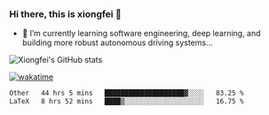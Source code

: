 ### Hi there, this is xiongfei 👋


- 🌱 I’m currently learning software engineering, deep learning, and building more robust autonomous driving systems...

<!--
**X1on9f31/X1on9f31** is a ✨ _special_ ✨ repository because its `README.md` (this file) appears on your GitHub profile.
Here are some ideas to get you started:
-->

![Xiongfei's GitHub stats](https://github-readme-stats.vercel.app/api?username=X1on9f31)


[![wakatime](https://wakatime.com/badge/user/9e8d5516-d162-43e7-9563-87295d455a71.svg)](https://wakatime.com/@9e8d5516-d162-43e7-9563-87295d455a71)

<!--START_SECTION:waka-->

```txt
Other   44 hrs 5 mins   ████████████████████▓░░░░   83.25 %
LaTeX   8 hrs 52 mins   ████▒░░░░░░░░░░░░░░░░░░░░   16.75 %
```

<!--END_SECTION:waka-->


